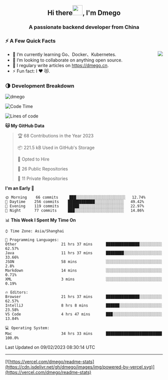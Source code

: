 <h2 align="center">Hi there<img src="https://cdn.jsdelivr.net/gh/dmego/images/img/Hi.gif" height="32" />, I'm Dmego </h2>
<h3 align="center">A passionate backend developer from China</h3>

### ⚡️ A Few Quick Facts

<img align="right" src="https://readme-stats-dmego.vercel.app/api?username=dmego&show_icons=true&icon_color=1573B3&hide_title=true&text_color=718096&bg_color=00000000&hide_border=true"/>

<ul>
    <li> 🌱 I’m currently learning Go、Docker、Kubernetes.</li>
    <li> 👯 I’m looking to collaborate on anything open source.</li>
    <li> 📝 I regulary write articles on <a href="https://dmego.cn">https://dmego.cn</a>.</li>
    <li> ⚡ Fun fact: I ❤️ 😻.</li>
</ul>

### 🌗 Development Breakdown

<img src="https://komarev.com/ghpvc/?username=dmego" alt="dmego" />

<!--START_SECTION:waka-->
![Code Time](http://img.shields.io/badge/Code%20Time-1%2C950%20hrs%2045%20mins-blue)

![Lines of code](https://img.shields.io/badge/From%20Hello%20World%20I%27ve%20Written-224%20Thousand%20lines%20of%20code-blue)

**🐱 My GitHub Data** 

> 🏆 68 Contributions in the Year 2023
 > 
> 📦 221.5 kB Used in GitHub's Storage 
 > 
> 💼 Opted to Hire
 > 
> 📜 26 Public Repositories 
 > 
> 🔑 11 Private Repositories  
 > 
**I'm an Early 🐤** 

```text
🌞 Morning    66 commits     ███░░░░░░░░░░░░░░░░░░░░░░   12.74% 
🌆 Daytime    256 commits    ████████████░░░░░░░░░░░░░   49.42% 
🌃 Evening    119 commits    █████░░░░░░░░░░░░░░░░░░░░   22.97% 
🌙 Night      77 commits     ███░░░░░░░░░░░░░░░░░░░░░░   14.86%

```


📊 **This Week I Spent My Time On** 

```text
⌚︎ Time Zone: Asia/Shanghai

💬 Programming Languages: 
Other                    21 hrs 37 mins      ███████████████░░░░░░░░░░   62.57% 
Java                     11 hrs 37 mins      ████████░░░░░░░░░░░░░░░░░   33.66% 
JSON                     58 mins             ░░░░░░░░░░░░░░░░░░░░░░░░░   2.8% 
Markdown                 14 mins             ░░░░░░░░░░░░░░░░░░░░░░░░░   0.71% 
XML                      3 mins              ░░░░░░░░░░░░░░░░░░░░░░░░░   0.19%

🔥 Editors: 
Browser                  21 hrs 37 mins      ███████████████░░░░░░░░░░   62.57% 
IntelliJ                 8 hrs 8 mins        ██████░░░░░░░░░░░░░░░░░░░   23.58% 
VS Code                  4 hrs 47 mins       ███░░░░░░░░░░░░░░░░░░░░░░   13.84%

💻 Operating System: 
Mac                      34 hrs 33 mins      █████████████████████████   100.0%

```


 Last Updated on 09/02/2023 08:30:14 UTC
<!--END_SECTION:waka-->

---

[![https://vercel.com/dmego/readme-stats](https://cdn.jsdelivr.net/gh/dmego/images/img/powered-by-vercel.svg)](https://vercel.com/dmego/readme-stats)

